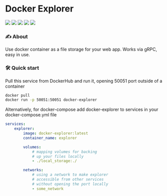 # Docker Explorer

<div>
  <a href="https://github.com/dmkjfs/docker-explorer/stargazers/"><img src="https://img.shields.io/github/stars/dmkjfs/docker-explorer?style=flat-square&label=stars&color=blue"></a>
  <a href="https://github.com/dmkjfs/docker-explorer/forks/"><img src="https://img.shields.io/github/forks/dmkjfs/docker-explorer?style=flat-square&label=forks&color=blue"></a>
  <a href="https://github.com/dmkjfs/docker-explorer/actions/workflows/check.yaml/"><img src="https://img.shields.io/github/actions/workflow/status/dmkjfs/docker-explorer/check.yaml?branch=dev&style=flat-square&label=linter&color=blue"></a>
  <img src="https://img.shields.io/codeclimate/maintainability/dmkjfs/docker-explorer?style=flat-square&label=maintainability&color=blue">
  <img src="https://img.shields.io/codeclimate/coverage/dmkjfs/docker-explorer?style=flat-square&label=coverage&color=blue">
</div>


### ✍️ About

Use docker container as a file storage for your web app. Works via gRPC, easy in use.


### 🛠️ Quick start

Pull this service from DockerHub and run it, opening 50051 port outside of a container
```bash
docker pull
docker run -p 50051:50051 docker-explorer
```

Alternatively, for docker-compose add docker-explorer to services in your docker-compose.yml file
```yaml
services:
    explorer:
        image: docker-explorer:latest
        container_name: explorer

        volumes:
            # mapping volumes for backing
            # up your files locally
            - ./local_storage:./

        networks:
            # using a network to make explorer
            # accessible from other services
            # without opening the port locally
            - some_network 
```
